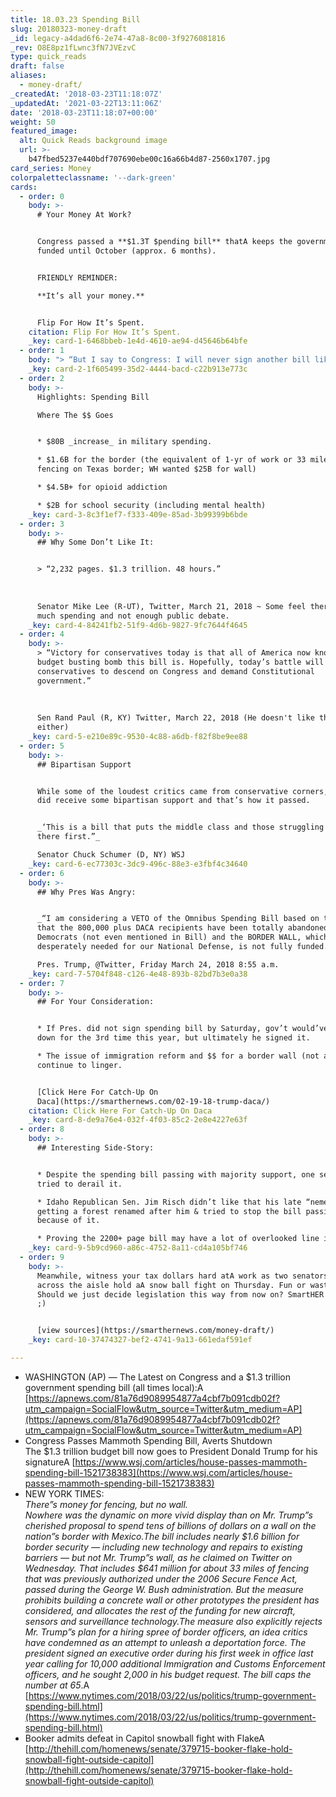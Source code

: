 ```yaml
---
title: 18.03.23 Spending Bill
slug: 20180323-money-draft
_id: legacy-a4dad6f6-2e74-47a8-8c00-3f9276081816
_rev: O8E8pz1fLwnc3fN7JVEzvC
type: quick_reads
draft: false
aliases:
  - money-draft/
_createdAt: '2018-03-23T11:18:07Z'
_updatedAt: '2021-03-22T13:11:06Z'
date: '2018-03-23T11:18:07+00:00'
weight: 50
featured_image:
  alt: Quick Reads background image
  url: >-
    b47fbed5237e440bdf707690ebe00c16a66b4d87-2560x1707.jpg
card_series: Money
colorpaletteclassname: '--dark-green'
cards:
  - order: 0
    body: >-
      # Your Money At Work?


      Congress passed a **$1.3T $pending bill** thatA keeps the government
      funded until October (approx. 6 months).


      FRIENDLY REMINDER:  

      **It’s all your money.**


      Flip For How It’s Spent.
    citation: Flip For How It’s Spent.
    _key: card-1-6468bbeb-1e4d-4610-ae94-d45646b64bfe
  - order: 1
    body: "> “But I say to Congress: I will never sign another bill like this again.A I’m not going to do it again.A Nobody read it.A It’s only hours old.A Some people don’t even know what is in a\x14 $1.3 trillion a\x14 it’s the second largest ever.”  \n  \n  \n  \nPresident Trump, remarks after signing spending bill, White House, March 23, 2018"
    _key: card-2-1f605499-35d2-4444-bacd-c22b913e773c
  - order: 2
    body: >-
      Highlights: Spending Bill  

      Where The $$ Goes


      * $80B _increase_ in military spending.

      * $1.6B for the border (the equivalent of 1-yr of work or 33 miles of
      fencing on Texas border; WH wanted $25B for wall)

      * $4.5B+ for opioid addiction

      * $2B for school security (including mental health)
    _key: card-3-8c3f1ef7-f333-409e-85ad-3b99399b6bde
  - order: 3
    body: >-
      ## Why Some Don’t Like It:


      > “2,232 pages. $1.3 trillion. 48 hours.”  
        
        
        
      Senator Mike Lee (R-UT), Twitter, March 21, 2018 ~ Some feel there's TOO
      much spending and not enough public debate.
    _key: card-4-84241fb2-51f9-4d6b-9827-9fc7644f4645
  - order: 4
    body: >-
      > “Victory for conservatives today is that all of America now knows what a
      budget busting bomb this bill is. Hopefully, today’s battle will embolden
      conservatives to descend on Congress and demand Constitutional
      government.”  
        
        
        
      Sen Rand Paul (R, KY) Twitter, March 22, 2018 (He doesn't like the bill
      either)
    _key: card-5-e210e89c-9530-4c88-a6db-f82f8be9ee88
  - order: 5
    body: >-
      ## Bipartisan Support


      While some of the loudest critics came from conservative corners, the bill
      did receive some bipartisan support and that’s how it passed.


      _‘This is a bill that puts the middle class and those struggling to get
      there first.”_  

      Senator Chuck Schumer (D, NY) WSJ
    _key: card-6-ec77303c-3dc9-496c-88e3-e3fbf4c34640
  - order: 6
    body: >-
      ## Why Pres Was Angry:


      _“I am considering a VETO of the Omnibus Spending Bill based on the fact
      that the 800,000 plus DACA recipients have been totally abandoned by the
      Democrats (not even mentioned in Bill) and the BORDER WALL, which is
      desperately needed for our National Defense, is not fully funded.”_  

      Pres. Trump, @Twitter, Friday March 24, 2018 8:55 a.m.
    _key: card-7-5704f848-c126-4e48-893b-82bd7b3e0a38
  - order: 7
    body: >-
      ## For Your Consideration:


      * If Pres. did not sign spending bill by Saturday, gov’t would’ve shut
      down for the 3rd time this year, but ultimately he signed it.

      * The issue of immigration reform and $$ for a border wall (not a fence)
      continue to linger.


      [Click Here For Catch-Up On
      Daca](https://smarthernews.com/02-19-18-trump-daca/)
    citation: Click Here For Catch-Up On Daca
    _key: card-8-de9a76e4-032f-4f03-85c2-2e8e4227e63f
  - order: 8
    body: >-
      ## Interesting Side-Story:


      * Despite the spending bill passing with majority support, one senator
      tried to derail it.

      * Idaho Republican Sen. Jim Risch didn’t like that his late “nemesis” was
      getting a forest renamed after him & tried to stop the bill passing
      because of it.

      * Proving the 2200+ page bill may have a lot of overlooked line items.
    _key: card-9-5b9cd960-a86c-4752-8a11-cd4a105bf746
  - order: 9
    body: >-
      Meanwhile, witness your tax dollars hard atA work as two senators from
      across the aisle hold aA snow ball fight on Thursday. Fun or wasted time?
      Should we just decide legislation this way from now on? SmartHER lawmaking
      ;)


      [view sources](https://smarthernews.com/money-draft/)
    _key: card-10-37474327-bef2-4741-9a13-661edaf591ef

---
```

* WASHINGTON (AP) — The Latest on Congress and a $1.3 trillion government spending bill (all times local):A [https://apnews.com/81a76d9089954877a4cbf7b091cdb02f?utm_campaign=SocialFlow&utm_source=Twitter&utm_medium=AP](https://apnews.com/81a76d9089954877a4cbf7b091cdb02f?utm_campaign=SocialFlow&utm_source=Twitter&utm_medium=AP)
* Congress Passes Mammoth Spending Bill, Averts Shutdown  
The $1.3 trillion budget bill now goes to President Donald Trump for his signatureA [https://www.wsj.com/articles/house-passes-mammoth-spending-bill-1521738383](https://www.wsj.com/articles/house-passes-mammoth-spending-bill-1521738383)
* NEW YORK TIMES:  
_There”s money for fencing, but no wall._  
_Nowhere was the dynamic on more vivid display than on Mr. Trump”s cherished proposal to spend tens of billions of dollars on a wall on the nation”s border with Mexico.The bill includes nearly $1.6 billion for border security — including new technology and repairs to existing barriers — but not Mr. Trump”s wall, as he claimed on Twitter on Wednesday. That includes $641 million for about 33 miles of fencing that was previously authorized under the 2006 Secure Fence Act, passed during the George W. Bush administration. But the measure prohibits building a concrete wall or other prototypes the president has considered, and allocates the rest of the funding for new aircraft, sensors and surveillance technology.The measure also explicitly rejects Mr. Trump”s plan for a hiring spree of border officers, an idea critics have condemned as an attempt to unleash a deportation force. The president signed an executive order during his first week in office last year calling for 10,000 additional Immigration and Customs Enforcement officers, and he sought 2,000 in his budget request. The bill caps the number at 65_.A [https://www.nytimes.com/2018/03/22/us/politics/trump-government-spending-bill.html](https://www.nytimes.com/2018/03/22/us/politics/trump-government-spending-bill.html)
* Booker admits defeat in Capitol snowball fight with FlakeA [http://thehill.com/homenews/senate/379715-booker-flake-hold-snowball-fight-outside-capitol](http://thehill.com/homenews/senate/379715-booker-flake-hold-snowball-fight-outside-capitol)